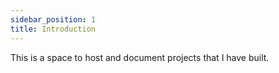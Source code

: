 ```yaml
---
sidebar_position: 1
title: Introduction
---
```


This is a space to host and document projects that I have built.
